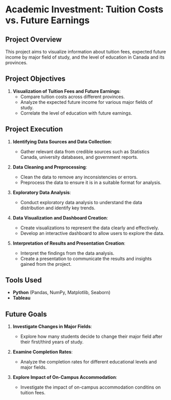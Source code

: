 # Academic Investment: Tuition Costs vs. Future Earnings

## Project Overview

This project aims to visualize information about tuition fees, expected future income by major field of study, and the level of education in Canada and its provinces.

## Project Objectives

1. **Visualization of Tuition Fees and Future Earnings**:
   - Compare tuition costs across different provinces.
   - Analyze the expected future income for various major fields of study.
   - Correlate the level of education with future earnings.

## Project Execution

1. **Identifying Data Sources and Data Collection**:
   - Gather relevant data from credible sources such as Statistics Canada, university databases, and government reports.

2. **Data Cleaning and Preprocessing**:
   - Clean the data to remove any inconsistencies or errors.
   - Preprocess the data to ensure it is in a suitable format for analysis.

3. **Exploratory Data Analysis**:
   - Conduct exploratory data analysis to understand the data distribution and identify key trends.

4. **Data Visualization and Dashboard Creation**:
   - Create visualizations to represent the data clearly and effectively.
   - Develop an interactive dashboard to allow users to explore the data.

5. **Interpretation of Results and Presentation Creation**:
   - Interpret the findings from the data analysis.
   - Create a presentation to communicate the results and insights gained from the project.

## Tools Used

- **Python** (Pandas, NumPy, Matplotlib, Seaborn)
- **Tableau**
  
## Future Goals

1. **Investigate Changes in Major Fields**:
   - Explore how many students decide to change their major field after their first/third years of study.

2. **Examine Completion Rates**:
   - Analyze the completion rates for different educational levels and major fields.

3. **Explore Impact of On-Campus Accommodation**:
   - Investigate the impact of on-campus accommodation conditins on tuition fees.
